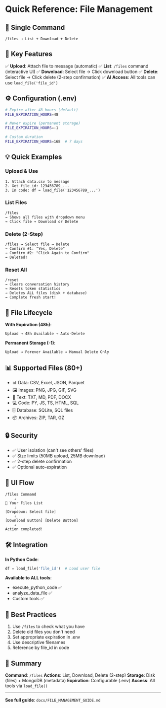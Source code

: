 # Quick Reference: File Management

## 📱 Single Command

```
/files → List + Download + Delete
```

## 🎯 Key Features

✅ **Upload**: Attach file to message (automatic)
✅ **List**: `/files` command (interactive UI)
✅ **Download**: Select file → Click download button
✅ **Delete**: Select file → Click delete (2-step confirmation)
✅ **AI Access**: All tools can use `load_file('file_id')`

## ⚙️ Configuration (.env)

```bash
# Expire after 48 hours (default)
FILE_EXPIRATION_HOURS=48

# Never expire (permanent storage)
FILE_EXPIRATION_HOURS=-1

# Custom duration
FILE_EXPIRATION_HOURS=168  # 7 days
```

## 💡 Quick Examples

### Upload & Use
```
1. Attach data.csv to message
2. Get file_id: 123456789_...
3. In code: df = load_file('123456789_...')
```

### List Files
```
/files
→ Shows all files with dropdown menu
→ Click file → Download or Delete
```

### Delete (2-Step)
```
/files → Select file → Delete
→ Confirm #1: "Yes, Delete"
→ Confirm #2: "Click Again to Confirm"
→ Deleted!
```

### Reset All
```
/reset
→ Clears conversation history
→ Resets token statistics
→ Deletes ALL files (disk + database)
→ Complete fresh start!
```

## 🔄 File Lifecycle

**With Expiration (48h)**:
```
Upload → 48h Available → Auto-Delete
```

**Permanent Storage (-1)**:
```
Upload → Forever Available → Manual Delete Only
```

## 📊 Supported Files (80+)

- 📊 Data: CSV, Excel, JSON, Parquet
- 🖼️ Images: PNG, JPG, GIF, SVG
- 📝 Text: TXT, MD, PDF, DOCX
- 💻 Code: PY, JS, TS, HTML, SQL
- 🗄️ Database: SQLite, SQL files
- 📦 Archives: ZIP, TAR, GZ

## 🔒 Security

- ✅ User isolation (can't see others' files)
- ✅ Size limits (50MB upload, 25MB download)
- ✅ 2-step delete confirmation
- ✅ Optional auto-expiration

## 🎨 UI Flow

```
/files Command
    ↓
📁 Your Files List
    ↓
[Dropdown: Select file]
    ↓
[Download Button] [Delete Button]
    ↓
Action completed!
```

## 🛠️ Integration

**In Python Code**:
```python
df = load_file('file_id')  # Load user file
```

**Available to ALL tools**:
- execute_python_code ✅
- analyze_data_file ✅
- Custom tools ✅

## 📝 Best Practices

1. Use `/files` to check what you have
2. Delete old files you don't need
3. Set appropriate expiration in .env
4. Use descriptive filenames
5. Reference by file_id in code

## 🎯 Summary

**Command**: `/files`
**Actions**: List, Download, Delete (2-step)
**Storage**: Disk (files) + MongoDB (metadata)
**Expiration**: Configurable (.env)
**Access**: All tools via `load_file()`

---

**See full guide**: `docs/FILE_MANAGEMENT_GUIDE.md`
